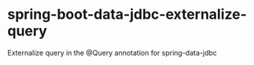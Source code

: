 # spring-boot-data-jdbc-externalize-query
Externalize query in the @Query annotation for spring-data-jdbc
